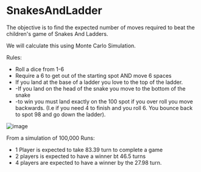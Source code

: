 # SnakesAndLadder
 
The objective is to find the expected number of moves required to beat the children's game of Snakes And Ladders.

We will calculate this using Monte Carlo Simulation.

Rules: 

- Roll a dice from 1-6
- Require a 6 to get out of the starting spot AND move 6 spaces
- If you land at the base of a ladder you love to the top of the ladder.
- -If you land on the head of the snake you move to the bottom of the snake
- -to win you must land exactly on the 100 spot if you over roll you move backwards. (I.e if you need 4 to finish and you roll 6. You bounce back to spot 98 and go down the ladder).

![image](https://github.com/Chengalex96/SnakesAndLadder/assets/81919159/f8a6d08a-201e-4423-b7a5-887c79422394)

From a simulation of 100,000 Runs:
- 1 Player is expected to take 83.39 turn to complete a game
- 2 players is expected to have a winner bt 46.5 turns
- 4 players are expected to have a winner by the 27.98 turn.
